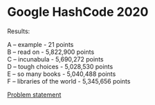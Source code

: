 # Google HashCode 2020

Results: 

A – example - 21 points  
B – read on - 5,822,900 points  
C – incunabula - 5,690,272 points  
D – tough choices - 5,028,530 points  
E – so many books - 5,040,488 points  
F – libraries of the world - 5,345,656 points  

[Problem statement](./problem_statement.pdf)
